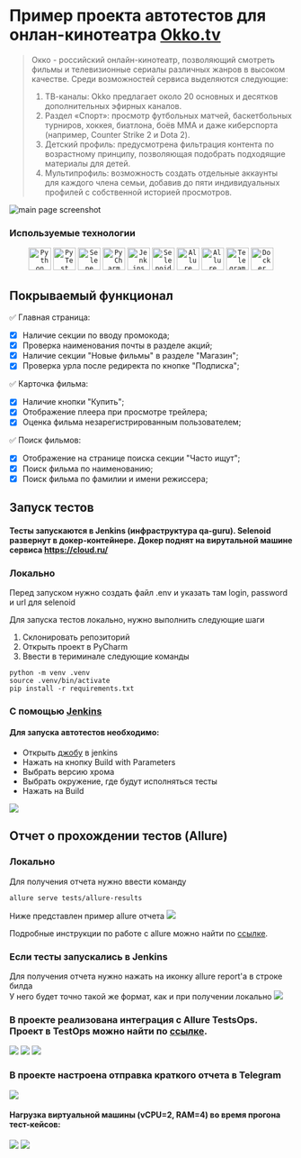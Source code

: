 # Пример проекта автотестов для онлан-кинотеатра [Okko.tv](https://okko.tv/)
>Окко - российский онлайн-кинотеатр, позволяющий смотреть фильмы и телевизионные сериалы различных жанров в высоком качестве.
>Среди возможностей сервиса выделяются следующие:
>1) ТВ-каналы: Okko предлагает около 20 основных и десятков дополнительных эфирных каналов.
>2) Раздел «Спорт»: просмотр футбольных матчей, баскетбольных турниров, хоккея, биатлона, боёв МMA и даже киберспорта (например, Counter Strike 2 и Dota 2).
>4) Детский профиль: предусмотрена фильтрация контента по возрастному принципу, позволяющая подобрать подходящие материалы для детей.
>5) Мультипрофиль: возможность создать отдельные аккаунты для каждого члена семьи, добавив до пяти индивидуальных профилей с собственной историей просмотров.


![main page screenshot](images/screen/okko.png)


###  Используемые технологии
<p align="center">
  <code><img src="images/logo/python-original.svg" width="40" height="40" title="Python"></code>
  <code><img src="images/logo/pytest-original.svg" width="40" height="40" title="PyTest"></code>
  <code><img src="images/logo/selene.png" width="40" height="40" title="Selene"></code>
  <code><img src="images/logo/pycharm.png" width="40" height="40" title="PyCharm"></code>
  <code><img src="images/logo/jenkins-original.svg" width="40" height="40" title="Jenkins"></code>
  <code><img src="images/logo/selenoid.png" width="40" height="40" title="Selenoid"></code>
  <code><img src="images/logo/Allure_Report.png" width="40" height="40" title="Allure Report"></code>
  <code><img src="images/logo/AllureTestOps.png" width="40" height="40" title="Allure TestOps"></code>
  <code><img src="images/logo/tg.png" width="40" height="40" title="Telegram Bot"></code>
  <code><img src="images/logo/docker.png" width="40" height="40" title="Docker"></code>
</p>

## Покрываемый функционал
✅ Главная страница:
- [x] Наличие секции по вводу промокода;
- [x] Проверка наименования почты в разделе акций;
- [x] Наличие секции "Новые фильмы" в разделе "Магазин";
- [x] Проверка урла после редиректа по кнопке "Подписка";
  
✅ Карточка фильма:
- [x] Наличие кнопки "Купить";
- [x] Отображение плеера при просмотре трейлера;
- [x] Оценка фильма незарегистрированным пользователем;
  
✅ Поиск фильмов:
- [x] Отображение на странице поиска секции "Часто ищут";
- [x] Поиск фильма по наименованию;
- [x] Поиск фильма по фамилии и имени режиссера;

## Запуск тестов
#### Тесты запускаются в Jenkins (инфраструктура qa-guru). Selenoid развернут в докер-контейнере. Докер поднят на вирутальной машине сервиса https://cloud.ru/

### Локально
Перед запуском нужно создать файл .env и указать там login, password и url для selenoid 


Для запуска тестов локально, нужно выполнить следующие шаги
1. Склонировать репозиторий
2. Открыть проект в PyCharm
3. Ввести в териминале следующие команды
``` 
python -m venv .venv
source .venv/bin/activate
pip install -r requirements.txt
```

### С помощью [Jenkins](https://jenkins.autotests.cloud/job/C19-AndreyOok-diplom-ui/)
#### Для запуска автотестов необходимо:
 - Открыть [джобу](https://jenkins.autotests.cloud/job/C19-AndreyOok-diplom-ui/) в jenkins
 - Нажать на кнопку Build with Parameters
 - Выбрать версию хрома
 - Выбрать окружение, где будут исполняться тесты
 - Нажать на Build

<img src="images/screen/jenkins_parametrs.png">

## Отчет о прохождении тестов (Allure)
### Локально
Для получения отчета нужно ввести команду 
```
allure serve tests/allure-results
``` 
Ниже представлен пример allure отчета 
<img src="images/screen/report_1.png">

Подробные инструкции по работе с allure можно найти по [ссылке](https://allurereport.org/docs/).
### Если тесты запускались в Jenkins

Для получения отчета нужно нажать на иконку allure report'a в строке билда  
У него будет точно такой же формат, как и при получении локально
<img src="images/screen/report_1.png">

### В проекте реализована интеграция с Allure TestsOps. Проект в TestOps можно найти по [ссылке](https://allure.autotests.cloud/project/4791/dashboards).
<img src="images/screen/testops1.png">
<img src="images/screen/testops2.png">
<img src="images/screen/testops3.png">

### В проекте настроена отправка краткого отчета в Telegram
<img src="images/screen/tg.png">

#### Нагрузка виртуальной машины (vCPU=2, RAM=4) во время прогона тест-кейсов:
<img src="images/screen/proc1.png">
<img src="images/screen/package.png">


